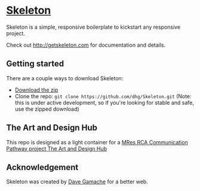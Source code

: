 # [Skeleton](http://getskeleton.com)
Skeleton is a simple, responsive boilerplate to kickstart any responsive project.

Check out <http://getskeleton.com> for documentation and details.

## Getting started

There are a couple ways to download Skeleton:
- [Download the zip](https://github.com/dhg/Skeleton/releases/download/2.0.4/Skeleton-2.0.4.zip)
- Clone the repo: `git clone https://github.com/dhg/Skeleton.git` (Note: this is under active development, so if you're looking for stable and safe, use the zipped download)


## The Art and Design Hub

This repo is designed as a light container for a [MRes RCA Communication Pathway project ](https://rca.ac.uk) [The Art and Design Hub ](http://www.artdesignhub.org)

## Acknowledgement

Skeleton was created by [Dave Gamache](https://twitter.com/dhg) for a better web.
